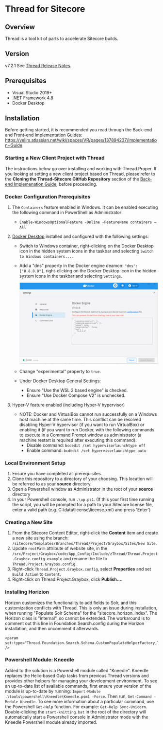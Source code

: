 # Thread for Sitecore

## Overview

Thread is a tool kit of parts to accelerate Sitecore builds.

## Version
v7.2.1
See [Thread Release Notes](https://velirs.atlassian.net/wiki/spaces/VR/pages/140544650/Release+Notes).

## Prerequisites

* Visual Studio 2019+
* .NET Framework 4.8
* Docker Desktop

## Installation

Before getting started, it is recommended you read through the Back-end and Front-end Implementation Guides: <https://velirs.atlassian.net/wiki/spaces/VR/pages/137894237/Implementation+Guide>

### Starting a New Client Project with Thread

The instructions below go over installing and working with Thread Proper.  If you looking at setting a new client project based on Thread, please refer to the **Cloning the Thread-Sitecore GitHub Repository** section of the [Back-end Implemenation Guide](https://velirs.atlassian.net/wiki/spaces/VR/pages/137894237/Implementation+Guide), before proceeding.

### Docker Configuration Prerequisites

1. The `Containers` feature enabled in Windows. It can be enabled executing the following command in PowerShell as Administrator:
    -   `Enable-WindowsOptionalFeature -Online -FeatureName containers –All`

2. [Docker Desktop](https://download.docker.com/win/stable/Docker%20Desktop%20Installer.exe) installed and configured with the following settings:
    - Switch to Windows container, right-clicking on the Docker Desktop icon in the hidden system icons in the taskbar and selecting `Switch to Windows containers...`.
    - Add a "dns" property in the Docker engine deamon: `"dns": ["8.8.8.8"]`, right-clicking on the Docker Desktop icon in the hidden system icons in the taskbar and selecting `Settings`.

      ![](./doc/images/docker-dns-setting-change.png)
    - Change "experimental" property to `true`.
    
    - Under Docker Desktop General Settings:
      - Ensure "Use the WSL 2 based engine" is checked.
      - Ensure "Use Docker Compose V2" is unchecked.

3. Hyper-V feature enabled (including Hyper-V hypervisor)
    - NOTE: Docker and VirtualBox cannot run successfully on a Windows host machine at the same time. This conflict can be resolved disabling Hyper-V hypervisor (if you want to run VirtualBox) or enabling it (if you want to run Docker, with the following commands to execute in a Command Prompt window as administrator (a machine restart is required after executing this command):
        - Disable command: `bcdedit /set hypervisorlaunchtype off`
        - Enable command: `bcdedit /set hypervisorlaunchtype auto`

### Local Environment Setup

1. Ensure you have completed all prerequisites.
2. Clone this repository to a directory of your choosing.  This location will be referred to as your **source** directory.
3. Open a Powershell window as Administrator in the root of your **source** directory
4. In your Powershell console, run `.\up.ps1`.  (If this your first time running the script, you will be prompted for a path to your Sitecore license file, enter a valid path (e.g. C:\data\license\license.xml) and press 'Enter')

### Creating a New Site

1. From the Sitecore Content Editor, right-click the **Content** item and create a new site using the branch: `/sitecore/templates/Branches/Thread/Project/Graybox/Sites/New Site`.
2. Update `rootPath` attribute of website site, in the `/src/Project/Graybox/code/App_Config/Include/zThread/Thread.Project.Graybox.config.example` and rename the file to `Thread.Project.Graybox.config`.
3. Right-click `Thread.Project.Graybox.config`, select **Properties** and set `Build Action` to `Content`.
4. Right-click on Thread.Project.Graybox, click **Publish...**.

### Installing Horizion

Horizon customizes the functionality to add fields to Solr, and this customization conflicts with Thread. This is only an issue during installation, when running "Populate Solr Schema" for the "sitecore_horizon_index". The Horizon class is "internal", so cannot be extended. The workaround is to comment out this line in Foundation.Search.config during the Horizon installation, and then uncomment it afterwards.

    <param set:type="Thread.Foundation.Search.Schema.CustomPopulateHelperFactory,Thread.Foundation.Search" />

### Powershell Module: Kneedle

Added to the solution is a Powershell module called "Kneedle". Kneedle replaces the Helix-based Gulp tasks from previous Thread versions and provides other helpers for managing your development environment.  To see an up-to-date list of available commands, first ensure your version of the module is up-to-date by running: `Import-Module .\tools\powershell\Kneedle\Kneedle.psm1 -Force`.  Then run, `Get-Command -Module Kneedle`. To see more information about a particular command, use the Powershell `Get-Help` function.  For example: `Get-Help Sync-Unicorn`.  Double-clicking the `start-knitting.bat` in the root of the directory will automatically start a Powershell console in Administrator mode with the Kneedle Powershell module already imported.